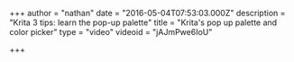 +++
author = "nathan"
date = "2016-05-04T07:53:03.000Z"
description = "Krita 3 tips: learn the pop-up palette"
title = "Krita's pop up palette and color picker"
type = "video"
videoid = "jAJmPwe6IoU"

+++

